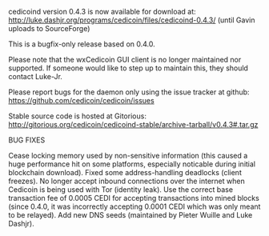 cedicoind version 0.4.3 is now available for download at:
http://luke.dashjr.org/programs/cedicoin/files/cedicoind-0.4.3/ (until Gavin uploads to SourceForge)

This is a bugfix-only release based on 0.4.0.

Please note that the wxCedicoin GUI client is no longer maintained nor supported. If someone would like to step up to maintain this, they should contact Luke-Jr.

Please report bugs for the daemon only using the issue tracker at github:
https://github.com/cedicoin/cedicoin/issues

Stable source code is hosted at Gitorious:
http://gitorious.org/cedicoin/cedicoind-stable/archive-tarball/v0.4.3#.tar.gz

BUG FIXES

Cease locking memory used by non-sensitive information (this caused a huge performance hit on some platforms, especially noticable during initial blockchain download).
Fixed some address-handling deadlocks (client freezes).
No longer accept inbound connections over the internet when Cedicoin is being used with Tor (identity leak).
Use the correct base transaction fee of 0.0005 CEDI for accepting transactions into mined blocks (since 0.4.0, it was incorrectly accepting 0.0001 CEDI which was only meant to be relayed).
Add new DNS seeds (maintained by Pieter Wuille and Luke Dashjr).

